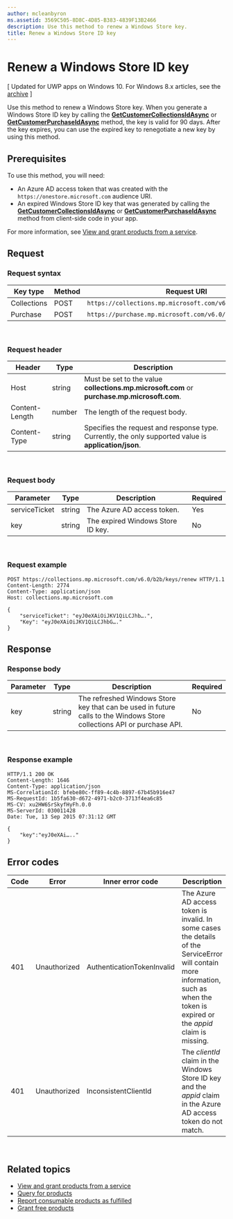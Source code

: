 ```yaml
---
author: mcleanbyron
ms.assetid: 3569C505-8D8C-4D85-B383-4839F13B2466
description: Use this method to renew a Windows Store key.
title: Renew a Windows Store ID key
---
```


# Renew a Windows Store ID key


\[ Updated for UWP apps on Windows 10. For Windows 8.x articles, see the [archive](http://go.microsoft.com/fwlink/p/?linkid=619132) \]

Use this method to renew a Windows Store key. When you generate a Windows Store ID key by calling the [**GetCustomerCollectionsIdAsync**](https://msdn.microsoft.com/library/windows/apps/mt608674) or [**GetCustomerPurchaseIdAsync**](https://msdn.microsoft.com/library/windows/apps/mt608675) method, the key is valid for 90 days. After the key expires, you can use the expired key to renegotiate a new key by using this method.

## Prerequisites


To use this method, you will need:

-   An Azure AD access token that was created with the `https://onestore.microsoft.com` audience URI.
-   An expired Windows Store ID key that was generated by calling the [**GetCustomerCollectionsIdAsync**](https://msdn.microsoft.com/library/windows/apps/mt608674) or [**GetCustomerPurchaseIdAsync**](https://msdn.microsoft.com/library/windows/apps/mt608675) method from client-side code in your app.

For more information, see [View and grant products from a service](view-and-grant-products-from-a-service.md).

## Request


### Request syntax

| Key type    | Method | Request URI                                              |
|-------------|--------|----------------------------------------------------------|
| Collections | POST   | `https://collections.mp.microsoft.com/v6.0/b2b/keys/renew` |
| Purchase    | POST   | `https://purchase.mp.microsoft.com/v6.0/b2b/keys/renew`    |

<br/> 

### Request header

| Header         | Type   | Description                                                                                           |
|----------------|--------|-------------------------------------------------------------------------------------------------------|
| Host           | string | Must be set to the value **collections.mp.microsoft.com** or **purchase.mp.microsoft.com**.           |
| Content-Length | number | The length of the request body.                                                                       |
| Content-Type   | string | Specifies the request and response type. Currently, the only supported value is **application/json**. |

<br/> 

### Request body

| Parameter     | Type   | Description                       | Required |
|---------------|--------|-----------------------------------|----------|
| serviceTicket | string | The Azure AD access token.        | Yes      |
| key           | string | The expired Windows Store ID key. | No       |

<br/> 

### Request example

```syntax
POST https://collections.mp.microsoft.com/v6.0/b2b/keys/renew HTTP/1.1
Content-Length: 2774
Content-Type: application/json
Host: collections.mp.microsoft.com

{
    "serviceTicket": "eyJ0eXAiOiJKV1QiLCJhb….",
    "Key": "eyJ0eXAiOiJKV1QiLCJhbG…."
}
```

## Response


### Response body

| Parameter | Type   | Description                                                                                                            | Required |
|-----------|--------|------------------------------------------------------------------------------------------------------------------------|----------|
| key       | string | The refreshed Windows Store key that can be used in future calls to the Windows Store collections API or purchase API. | No       |

<br/> 

### Response example

```syntax
HTTP/1.1 200 OK
Content-Length: 1646
Content-Type: application/json
MS-CorrelationId: bfebe80c-ff89-4c4b-8897-67b45b916e47
MS-RequestId: 1b5fa630-d672-4971-b2c0-3713f4ea6c85
MS-CV: xu2HW6SrSkyfHyFh.0.0
MS-ServerId: 030011428
Date: Tue, 13 Sep 2015 07:31:12 GMT

{
    "key":"eyJ0eXAi….."
}
```

## Error codes


| Code | Error        | Inner error code           | Description                                                                                                                                                                           |
|------|--------------|----------------------------|---------------------------------------------------------------------------------------------------------------------------------------------------------------------------------------|
| 401  | Unauthorized | AuthenticationTokenInvalid | The Azure AD access token is invalid. In some cases the details of the ServiceError will contain more information, such as when the token is expired or the *appid* claim is missing. |
| 401  | Unauthorized | InconsistentClientId       | The *clientId* claim in the Windows Store ID key and the *appid* claim in the Azure AD access token do not match.                                                                     |

<br/> 

## Related topics


* [View and grant products from a service](view-and-grant-products-from-a-service.md)
* [Query for products](query-for-products.md)
* [Report consumable products as fulfilled](report-consumable-products-as-fulfilled.md)
* [Grant free products](grant-free-products.md)


<!--HONumber=Jun16_HO2-->


